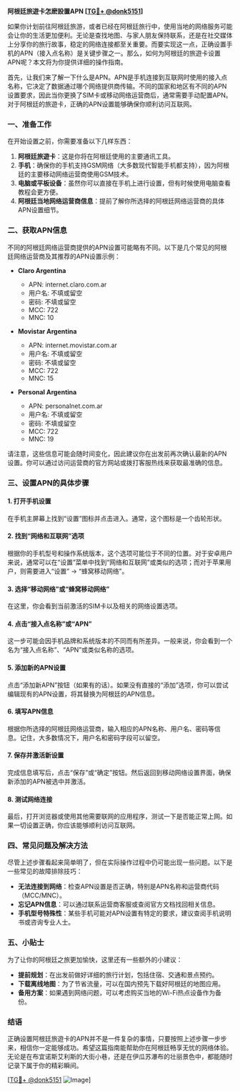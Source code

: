 **阿根廷旅遊卡怎麽設置APN [[TG💪+ @donk5151](https://t.me/s/donk5151)]**

如果你计划前往阿根廷旅游，或者已经在阿根廷旅行中，使用当地的网络服务可能会让你的生活更加便利。无论是查找地图、与家人朋友保持联系，还是在社交媒体上分享你的旅行故事，稳定的网络连接都至关重要。而要实现这一点，正确设置手机的APN（接入点名称）是关键步骤之一。那么，如何为阿根廷的旅遊卡设置APN呢？本文将为你提供详细的操作指南。

首先，让我们来了解一下什么是APN。APN是手机连接到互联网时使用的接入点名称，它决定了数据通过哪个网络提供商传输。不同的国家和地区有不同的APN设置要求，因此当你更换了SIM卡或移动网络运营商后，通常需要手动配置APN。对于阿根廷的旅遊卡，正确的APN设置能够确保你顺利访问互联网。

### **一、准备工作**

在开始设置之前，你需要准备以下几样东西：

1. **阿根廷旅遊卡**：这是你将在阿根廷使用的主要通讯工具。
2. **手机**：确保你的手机支持GSM网络（大多数现代智能手机都支持），因为阿根廷的主要移动网络运营商使用GSM技术。
3. **电脑或平板设备**：虽然你可以直接在手机上进行设置，但有时候使用电脑查看教程会更方便。
4. **阿根廷当地网络运营商信息**：提前了解你所选择的阿根廷网络运营商的具体APN设置细节。

### **二、获取APN信息**

不同的阿根廷网络运营商提供的APN设置可能略有不同。以下是几个常见的阿根廷网络运营商及其推荐的APN设置示例：

- **Claro Argentina**
  - APN: internet.claro.com.ar
  - 用户名: 不填或留空
  - 密码: 不填或留空
  - MCC: 722
  - MNC: 10

- **Movistar Argentina**
  - APN: internet.movistar.com.ar
  - 用户名: 不填或留空
  - 密码: 不填或留空
  - MCC: 722
  - MNC: 15

- **Personal Argentina**
  - APN: personalnet.com.ar
  - 用户名: 不填或留空
  - 密码: 不填或留空
  - MCC: 722
  - MNC: 19

请注意，这些信息可能会随时间变化，因此建议你在出发前再次确认最新的APN设置。你可以通过访问运营商的官方网站或拨打客服热线来获取最准确的信息。

### **三、设置APN的具体步骤**

#### **1. 打开手机设置**

在手机主屏幕上找到“设置”图标并点击进入。通常，这个图标是一个齿轮形状。

#### **2. 找到“网络和互联网”选项**

根据你的手机型号和操作系统版本，这个选项可能位于不同的位置。对于安卓用户来说，通常可以在“设置”菜单中找到“网络和互联网”或类似的选项；而对于苹果用户，则需要进入“设置” -> “蜂窝移动网络”。

#### **3. 选择“移动网络”或“蜂窝移动网络”**

在这里，你会看到当前激活的SIM卡以及相关的网络设置选项。

#### **4. 点击“接入点名称”或“APN”**

这一步可能会因手机品牌和系统版本的不同而有所差异。一般来说，你会看到一个名为“接入点名称”、“APN”或类似名称的选项。

#### **5. 添加新的APN设置**

点击“添加新APN”按钮（如果有的话）。如果没有直接的“添加”选项，你可以尝试编辑现有的APN设置，将其替换为阿根廷的APN信息。

#### **6. 填写APN信息**

根据你所选择的阿根廷网络运营商，输入相应的APN名称、用户名、密码等信息。记住，大多数情况下，用户名和密码字段可以留空。

#### **7. 保存并激活新设置**

完成信息填写后，点击“保存”或“确定”按钮。然后返回到移动网络设置界面，确保新添加的APN被选中并激活。

#### **8. 测试网络连接**

最后，打开浏览器或使用其他需要联网的应用程序，测试一下是否能正常上网。如果一切设置正确，你应该能够顺利访问互联网。

### **四、常见问题及解决方法**

尽管上述步骤看起来简单明了，但在实际操作过程中仍可能出现一些问题。以下是一些常见的故障排除技巧：

- **无法连接到网络**：检查APN设置是否正确，特别是APN名称和运营商代码（MCC/MNC）。
- **忘记APN信息**：可以通过联系运营商客服或查阅官方文档找回相关信息。
- **手机型号特殊性**：某些手机可能对APN设置有特定的要求，建议查阅手机说明书或咨询专业人士。

### **五、小贴士**

为了让你的阿根廷之旅更加愉快，这里还有一些额外的小建议：

- **提前规划**：在出发前做好详细的旅行计划，包括住宿、交通和景点预约。
- **下载离线地图**：为了节省流量，可以在国内预先下载好阿根廷的地图应用。
- **备用方案**：如果遇到网络问题，可以考虑购买当地的Wi-Fi热点设备作为备份。

### **结语**

正确设置阿根廷旅遊卡的APN并不是一件复杂的事情，只要按照上述步骤一步步来，相信你一定能够成功。希望这篇指南能帮助你在阿根廷畅享无忧的网络体验。无论是在布宜诺斯艾利斯的大街小巷，还是在伊瓜苏瀑布的壮丽景色中，都能随时记录下属于你的精彩瞬间。

[[TG💪+ @donk5151](https://t.me/s/donk5151) ![Image](https://i.postimg.cc/rwNCRYN7/Snipaste-2025-04-30-17-27-05.png)]